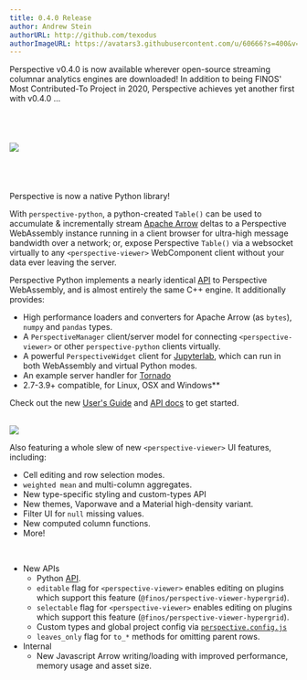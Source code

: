 ```yaml
---
title: 0.4.0 Release
author: Andrew Stein
authorURL: http://github.com/texodus
authorImageURL: https://avatars3.githubusercontent.com/u/60666?s=400&v=4
---
```


Perspective v0.4.0 is now available wherever open-source streaming columnar
analytics engines are downloaded!  In addition to being FINOS' Most 
Contributed-To Project in 2020, Perspective achieves yet another first with 
v0.4.0 ...

<!--truncate-->

<style>.post img {width:300px; float:left;padding-right:30px;padding-bottom:20px;display:inline-block}img:</style>
<img style="margin:55px 0;" src="../../../../img/2020-01-07-v0.4.0-release/python.png"></img>

Perspective is now a native Python library!  

With `perspective-python`, a python-created `Table()` can be used
to accumulate & incrementally stream <a href="https://arrow.apache.org/" target="_blank">Apache Arrow</a> deltas to a Perspective 
WebAssembly instance running in a client browser for ultra-high message
bandwidth over a network;  or, expose Perspective `Table()` via a websocket virtually to any
`<perspective-viewer>` WebComponent client without your data ever leaving the server.

Perspective Python implements a nearly identical
<a href="https://perspective.finos.org/docs/obj/perspective-python.html" target="_blank">API</a>
to Perspective WebAssembly, and is almost entirely the same C++ engine. It
additionally provides:
* High performance loaders and converters for Apache Arrow (as `bytes`), `numpy`
  and `pandas` types.
* A `PerspectiveManager` client/server model for connecting
  `<perspective-viewer>` or other `perspective-python` clients virtually.
* A powerful `PerspectiveWidget` client for <a href="https://jupyterlab.readthedocs.io/en/stable/" target="_blank">Jupyterlab</a>, which can run in
  both WebAssembly and virtual Python modes.
* An example server handler for <a href="https://www.tornadoweb.org/en/stable/" target="_blank">Tornado</a>
* 2.7-3.9+ compatible, for Linux, OSX and Windows**

Check out the new <a href="https://perspective.finos.org/docs/md/python.html" target="_blank">User&#39;s
Guide</a> and
<a href="https://perspective.finos.org/docs/obj/perspective-python.html" target="_blank">API docs</a> to
get started.

<br style="clear:both;" />
<img src="../../../../img/2020-01-07-v0.4.0-release/workspace.png"></img>

Also featuring a whole slew of new `<perspective-viewer>` UI features,
including:
* Cell editing and row selection modes.
* `weighted mean` and multi-column aggregates.
* New type-specific styling and custom-types API
* New themes, Vaporwave and a Material high-density variant.
* Filter UI for `null` missing values.
* New computed column functions.
* More!

<br style="clear:both;" />

* New APIs
  * Python <a href="https://perspective.finos.org/docs/obj/perspective-python.html" target="_blank">API</a>.
  * `editable` flag for `<perspective-viewer>` enables editing on plugins which
    support this feature (`@finos/perspective-viewer-hypergrid`).
  * `selectable` flag for `<perspective-viewer>` enables editing on plugins which
    support this feature (`@finos/perspective-viewer-hypergrid`).
  * Custom types and global project config via <a href="https://perspective.finos.org/docs/md/perspective-viewer.html" target="_blank"><code>perspective.config.js</code></a>
  * `leaves_only` flag for `to_*` methods for omitting parent rows.
* Internal
  * New Javascript Arrow writing/loading with improved performance, memory
    usage and asset size.
